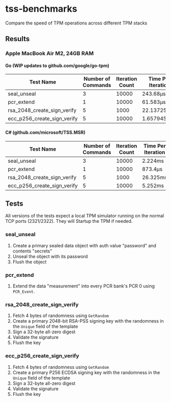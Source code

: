 # tss-benchmarks

Compare the speed of TPM operations across different TPM stacks

## Results

### Apple MacBook Air M2, 24GB RAM

#### Go (WIP updates to github.com/google/go-tpm)

| Test Name                   | Number of Commands | Iteration Count | Time Per Iteration |
| --------------------------- | ------------------ | --------------- | ------------------ |
| seal_unseal                 | 3                  | 10000           | 243.68µs           |
| pcr_extend                  | 1                  | 10000           | 61.583µs           |
| rsa_2048_create_sign_verify | 5                  | 1000            | 22.137259ms        |
| ecc_p256_create_sign_verify | 5                  | 10000           | 1.657945ms         |

#### C# (github.com/microsoft/TSS.MSR)

| Test Name                   | Number of Commands | Iteration Count | Time Per Iteration |
| --------------------------- | ------------------ | --------------- | ------------------ |
| seal_unseal                 | 3                  | 10000           | 2.224ms            |
| pcr_extend                  | 1                  | 10000           | 873.4µs            |
| rsa_2048_create_sign_verify | 5                  | 1000            | 26.325ms           |
| ecc_p256_create_sign_verify | 5                  | 10000           | 5.252ms            |

## Tests

All versions of the tests expect a local TPM simulator running on the normal TCP
ports (2321/2322). They will Startup the TPM if needed.

### seal_unseal

1. Create a primary sealed data object with auth value "password" and contents
   "secrets"
1. Unseal the object with its password
1. Flush the object

### pcr_extend

1. Extend the data "measurement" into every PCR bank's PCR 0 using `PCR_Event`.

### rsa_2048_create_sign_verify

1. Fetch 4 bytes of randomness using `GetRandom`
1. Create a primary 2048-bit RSA-PSS signing key with the randomness in the
   `Unique` field of the template
1. Sign a 32-byte all-zero digest
1. Validate the signature
1. Flush the key

### ecc_p256_create_sign_verify

1. Fetch 4 bytes of randomness using `GetRandom`
1. Create a primary P256 ECDSA signing key with the randomness in the `Unique`
   field of the template
1. Sign a 32-byte all-zero digest
1. Validate the signature
1. Flush the key
